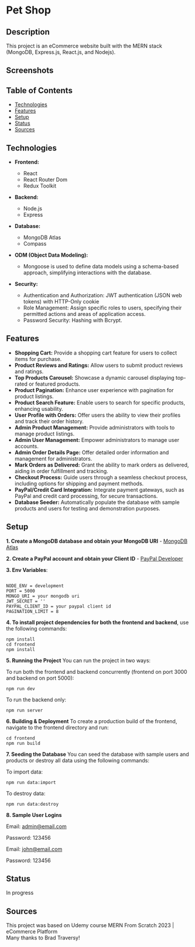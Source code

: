 # Pet Shop

## Description

This project is an eCommerce website built with the MERN stack (MongoDB, Express.js, React.js, and Nodejs).

## Screenshots

<!-- Add screenshots here -->

## Table of Contents

- [Technologies](#technologies)
- [Features](#features)
- [Setup](#setup)
- [Status](#status)
- [Sources](#sources)

## Technologies

- **Frontend:**
  - React
  - React Router Dom
  - Redux Toolkit

- **Backend:**
  - Node.js
  - Express

- **Database:**
  - MongoDB Atlas
  - Compass

- **ODM (Object Data Modeling):**
  - Mongoose is used to define data models using a schema-based approach, simplifying interactions with the database.

- **Security:**
  - Authentication and Authorization: JWT authentication (JSON web tokens) with HTTP-Only cookie
  - Role Management: Assign specific roles to users, specifying their permitted actions and areas of application access.
  - Password Security: Hashing with Bcrypt.

## Features

- **Shopping Cart:** Provide a shopping cart feature for users to collect items for purchase.
- **Product Reviews and Ratings:** Allow users to submit product reviews and ratings.
- **Top Products Carousel:** Showcase a dynamic carousel displaying top-rated or featured products.
- **Product Pagination:** Enhance user experience with pagination for product listings.
- **Product Search Feature:** Enable users to search for specific products, enhancing usability.
- **User Profile with Orders:** Offer users the ability to view their profiles and track their order history.
- **Admin Product Management:** Provide administrators with tools to manage product listings.
- **Admin User Management:** Empower administrators to manage user accounts.
- **Admin Order Details Page:** Offer detailed order information and management for administrators.
- **Mark Orders as Delivered:** Grant the ability to mark orders as delivered, aiding in order fulfillment and tracking.
- **Checkout Process:** Guide users through a seamless checkout process, including options for shipping and payment methods.
- **PayPal/Credit Card Integration:** Integrate payment gateways, such as PayPal and credit card processing, for secure transactions.
- **Database Seeder:** Automatically populate the database with sample products and users for testing and demonstration purposes.

## Setup

**1. Create a MongoDB database and obtain your MongoDB URI** - [MongoDB Atlas](https://www.mongodb.com/cloud/atlas)  

**2. Create a PayPal account and obtain your Client ID** - [PayPal Developer](https://developer.paypal.com/)  

**3. Env Variables**:
```dotenv

NODE_ENV = development
PORT = 5000
MONGO_URI = your mongodb uri
JWT_SECRET = ''
PAYPAL_CLIENT_ID = your paypal client id
PAGINATION_LIMIT = 8
``` 
**4. To install project dependencies for both the frontend and backend**, use the following commands:
```dotenv
npm install
cd frontend
npm install
```
**5. Running the Project**
You can run the project in two ways:

To run both the frontend and backend concurrently (frontend on port 3000 and backend on port 5000):
```dotenv
npm run dev
```
To run the backend only:
```dotenv
npm run server
```
**6. Building & Deployment**
To create a production build of the frontend, navigate to the frontend directory and run:
```dotenv
cd frontend
npm run build
```
**7. Seeding the Database**
You can seed the database with sample users and products or destroy all data using the following commands:

To import data:

```dotenv
npm run data:import
```
To destroy data:
```dotenv
npm run data:destroy
```
**8. Sample User Logins**
    
Email: admin@email.com

Password: 123456


Email: john@email.com  

Password: 123456  

## Status  
In progress
## Sources  
This project was based on Udemy course MERN From Scratch 2023 | eCommerce Platform   
Many thanks to Brad Traversy!




